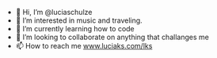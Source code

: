 - 👋 Hi, I’m @luciaschulze
- 👀 I’m interested in music and traveling.
- 🌱 I’m currently learning how to code
- 💞️ I’m looking to collaborate on anything that challanges me
- 📫 How to reach me www.luciaks.com/lks

<!---
luciaschulze/luciaschulze is a ✨ special ✨ repository because its `README.md` (this file) appears on your GitHub profile.
You can click the Preview link to take a look at your changes.
--->
